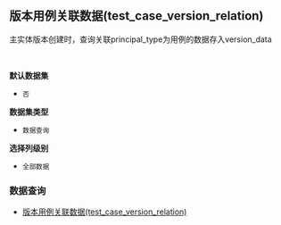 ## 版本用例关联数据(test_case_version_relation) <!-- {docsify-ignore-all} -->

主实体版本创建时，查询关联principal_type为用例的数据存入version_data

<br>
<p class="panel-title"><b>默认数据集</b></p>

* `否`

<p class="panel-title"><b>数据集类型</b></p>

* `数据查询`

<p class="panel-title"><b>选择列级别</b></p>

* `全部数据`




### 数据查询
  * [版本用例关联数据(test_case_version_relation)](module/Base/relation/query/test_case_version_relation)
